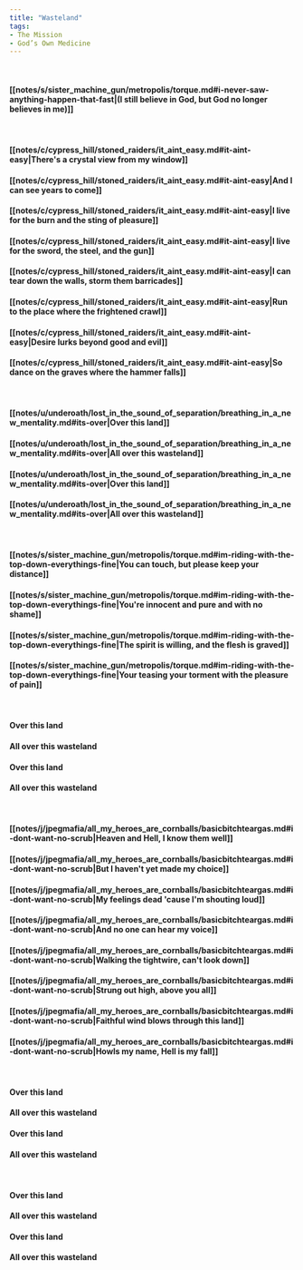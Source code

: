 ```yaml
---
title: "Wasteland"
tags:
- The Mission
- God’s Own Medicine
---
```

&nbsp;
#### [[notes/s/sister_machine_gun/metropolis/torque.md#i-never-saw-anything-happen-that-fast|(I still believe in God, but God no longer believes in me)]]
&nbsp;
#### [[notes/c/cypress_hill/stoned_raiders/it_aint_easy.md#it-aint-easy|There's a crystal view from my window]]
#### [[notes/c/cypress_hill/stoned_raiders/it_aint_easy.md#it-aint-easy|And I can see years to come]]
#### [[notes/c/cypress_hill/stoned_raiders/it_aint_easy.md#it-aint-easy|I live for the burn and the sting of pleasure]]
#### [[notes/c/cypress_hill/stoned_raiders/it_aint_easy.md#it-aint-easy|I live for the sword, the steel, and the gun]]
#### [[notes/c/cypress_hill/stoned_raiders/it_aint_easy.md#it-aint-easy|I can tear down the walls, storm them barricades]]
#### [[notes/c/cypress_hill/stoned_raiders/it_aint_easy.md#it-aint-easy|Run to the place where the frightened crawl]]
#### [[notes/c/cypress_hill/stoned_raiders/it_aint_easy.md#it-aint-easy|Desire lurks beyond good and evil]]
#### [[notes/c/cypress_hill/stoned_raiders/it_aint_easy.md#it-aint-easy|So dance on the graves where the hammer falls]]
&nbsp;
#### [[notes/u/underoath/lost_in_the_sound_of_separation/breathing_in_a_new_mentality.md#its-over|Over this land]]
#### [[notes/u/underoath/lost_in_the_sound_of_separation/breathing_in_a_new_mentality.md#its-over|All over this wasteland]]
#### [[notes/u/underoath/lost_in_the_sound_of_separation/breathing_in_a_new_mentality.md#its-over|Over this land]]
#### [[notes/u/underoath/lost_in_the_sound_of_separation/breathing_in_a_new_mentality.md#its-over|All over this wasteland]]
&nbsp;
#### [[notes/s/sister_machine_gun/metropolis/torque.md#im-riding-with-the-top-down-everythings-fine|You can touch, but please keep your distance]]
#### [[notes/s/sister_machine_gun/metropolis/torque.md#im-riding-with-the-top-down-everythings-fine|You're innocent and pure and with no shame]]
#### [[notes/s/sister_machine_gun/metropolis/torque.md#im-riding-with-the-top-down-everythings-fine|The spirit is willing, and the flesh is graved]]
#### [[notes/s/sister_machine_gun/metropolis/torque.md#im-riding-with-the-top-down-everythings-fine|Your teasing your torment with the pleasure of pain]]
&nbsp;
#### Over this land
#### All over this wasteland
#### Over this land
#### All over this wasteland
&nbsp;
#### [[notes/j/jpegmafia/all_my_heroes_are_cornballs/basicbitchteargas.md#i-dont-want-no-scrub|Heaven and Hell, I know them well]]
#### [[notes/j/jpegmafia/all_my_heroes_are_cornballs/basicbitchteargas.md#i-dont-want-no-scrub|But I haven't yet made my choice]]
#### [[notes/j/jpegmafia/all_my_heroes_are_cornballs/basicbitchteargas.md#i-dont-want-no-scrub|My feelings dead 'cause I'm shouting loud]]
#### [[notes/j/jpegmafia/all_my_heroes_are_cornballs/basicbitchteargas.md#i-dont-want-no-scrub|And no one can hear my voice]]
#### [[notes/j/jpegmafia/all_my_heroes_are_cornballs/basicbitchteargas.md#i-dont-want-no-scrub|Walking the tightwire, can't look down]]
#### [[notes/j/jpegmafia/all_my_heroes_are_cornballs/basicbitchteargas.md#i-dont-want-no-scrub|Strung out high, above you all]]
#### [[notes/j/jpegmafia/all_my_heroes_are_cornballs/basicbitchteargas.md#i-dont-want-no-scrub|Faithful wind blows through this land]]
#### [[notes/j/jpegmafia/all_my_heroes_are_cornballs/basicbitchteargas.md#i-dont-want-no-scrub|Howls my name, Hell is my fall]]
&nbsp;
#### Over this land
#### All over this wasteland
#### Over this land
#### All over this wasteland
&nbsp;
#### Over this land
#### All over this wasteland
#### Over this land
#### All over this wasteland
